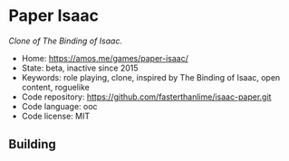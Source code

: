 # Paper Isaac

_Clone of The Binding of Isaac._

- Home: https://amos.me/games/paper-isaac/
- State: beta, inactive since 2015
- Keywords: role playing, clone, inspired by The Binding of Isaac, open content, roguelike
- Code repository: https://github.com/fasterthanlime/isaac-paper.git
- Code language: ooc
- Code license: MIT

## Building
